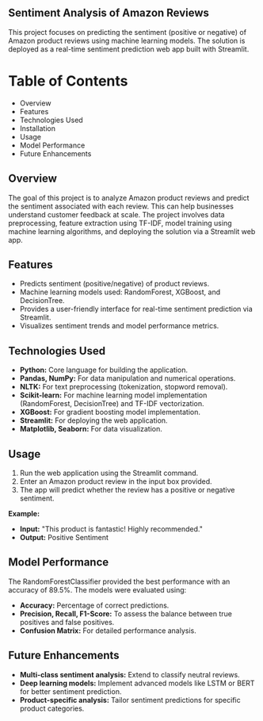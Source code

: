 ## Sentiment Analysis of Amazon Reviews

This project focuses on predicting the sentiment (positive or negative) of Amazon product reviews using machine learning models. The solution is deployed as a real-time sentiment prediction web app built with Streamlit.

# Table of Contents
- Overview
- Features
- Technologies Used
- Installation
- Usage
- Model Performance
- Future Enhancements

## Overview
The goal of this project is to analyze Amazon product reviews and predict the sentiment associated with each review. This can help businesses understand customer feedback at scale. The project involves data preprocessing, feature extraction using TF-IDF, model training using machine learning algorithms, and deploying the solution via a Streamlit web app.

## Features
- Predicts sentiment (positive/negative) of product reviews.
- Machine learning models used: RandomForest, XGBoost, and DecisionTree.
- Provides a user-friendly interface for real-time sentiment prediction via Streamlit.
- Visualizes sentiment trends and model performance metrics.

## Technologies Used
- **Python:** Core language for building the application.
- **Pandas, NumPy:** For data manipulation and numerical operations.
- **NLTK:** For text preprocessing (tokenization, stopword removal).
- **Scikit-learn:** For machine learning model implementation (RandomForest, DecisionTree) and TF-IDF vectorization.
- **XGBoost:** For gradient boosting model implementation.
- **Streamlit:** For deploying the web application.
- **Matplotlib, Seaborn:** For data visualization.

## Usage
1. Run the web application using the Streamlit command.
2. Enter an Amazon product review in the input box provided.
3. The app will predict whether the review has a positive or negative sentiment.

**Example:**
- **Input:** "This product is fantastic! Highly recommended."
- **Output:** Positive Sentiment

## Model Performance
The RandomForestClassifier provided the best performance with an accuracy of 89.5%. The models were evaluated using:
- **Accuracy:** Percentage of correct predictions.
- **Precision, Recall, F1-Score:** To assess the balance between true positives and false positives.
- **Confusion Matrix:** For detailed performance analysis.

## Future Enhancements
- **Multi-class sentiment analysis:** Extend to classify neutral reviews.
- **Deep learning models:** Implement advanced models like LSTM or BERT for better sentiment prediction.
- **Product-specific analysis:** Tailor sentiment predictions for specific product categories.

